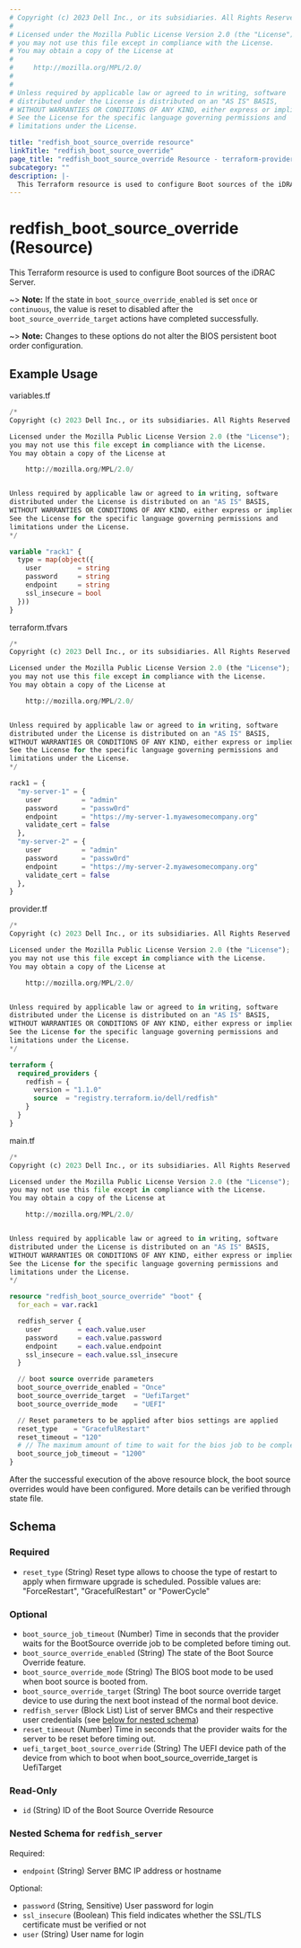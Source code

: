 ```yaml
---
# Copyright (c) 2023 Dell Inc., or its subsidiaries. All Rights Reserved.
#
# Licensed under the Mozilla Public License Version 2.0 (the "License");
# you may not use this file except in compliance with the License.
# You may obtain a copy of the License at
#
#     http://mozilla.org/MPL/2.0/
#
#
# Unless required by applicable law or agreed to in writing, software
# distributed under the License is distributed on an "AS IS" BASIS,
# WITHOUT WARRANTIES OR CONDITIONS OF ANY KIND, either express or implied.
# See the License for the specific language governing permissions and
# limitations under the License.

title: "redfish_boot_source_override resource"
linkTitle: "redfish_boot_source_override"
page_title: "redfish_boot_source_override Resource - terraform-provider-redfish"
subcategory: ""
description: |-
  This Terraform resource is used to configure Boot sources of the iDRAC Server.
---
```


# redfish_boot_source_override (Resource)

This Terraform resource is used to configure Boot sources of the iDRAC Server.

~> **Note:** If the state in `boot_source_override_enabled` is set `once` or `continuous`, the value is reset to disabled after the `boot_source_override_target` actions have completed successfully.

~> **Note:** Changes to these options do not alter the BIOS persistent boot order configuration.

## Example Usage

variables.tf
```terraform
/*
Copyright (c) 2023 Dell Inc., or its subsidiaries. All Rights Reserved.

Licensed under the Mozilla Public License Version 2.0 (the "License");
you may not use this file except in compliance with the License.
You may obtain a copy of the License at

    http://mozilla.org/MPL/2.0/


Unless required by applicable law or agreed to in writing, software
distributed under the License is distributed on an "AS IS" BASIS,
WITHOUT WARRANTIES OR CONDITIONS OF ANY KIND, either express or implied.
See the License for the specific language governing permissions and
limitations under the License.
*/

variable "rack1" {
  type = map(object({
    user         = string
    password     = string
    endpoint     = string
    ssl_insecure = bool
  }))
}
```

terraform.tfvars
```terraform
/*
Copyright (c) 2023 Dell Inc., or its subsidiaries. All Rights Reserved.

Licensed under the Mozilla Public License Version 2.0 (the "License");
you may not use this file except in compliance with the License.
You may obtain a copy of the License at

    http://mozilla.org/MPL/2.0/


Unless required by applicable law or agreed to in writing, software
distributed under the License is distributed on an "AS IS" BASIS,
WITHOUT WARRANTIES OR CONDITIONS OF ANY KIND, either express or implied.
See the License for the specific language governing permissions and
limitations under the License.
*/

rack1 = {
  "my-server-1" = {
    user          = "admin"
    password      = "passw0rd"
    endpoint      = "https://my-server-1.myawesomecompany.org"
    validate_cert = false
  },
  "my-server-2" = {
    user          = "admin"
    password      = "passw0rd"
    endpoint      = "https://my-server-2.myawesomecompany.org"
    validate_cert = false
  },
}
```

provider.tf
```terraform
/*
Copyright (c) 2023 Dell Inc., or its subsidiaries. All Rights Reserved.

Licensed under the Mozilla Public License Version 2.0 (the "License");
you may not use this file except in compliance with the License.
You may obtain a copy of the License at

    http://mozilla.org/MPL/2.0/


Unless required by applicable law or agreed to in writing, software
distributed under the License is distributed on an "AS IS" BASIS,
WITHOUT WARRANTIES OR CONDITIONS OF ANY KIND, either express or implied.
See the License for the specific language governing permissions and
limitations under the License.
*/

terraform {
  required_providers {
    redfish = {
      version = "1.1.0"
      source  = "registry.terraform.io/dell/redfish"
    }
  }
}
```

main.tf
```terraform
/*
Copyright (c) 2023 Dell Inc., or its subsidiaries. All Rights Reserved.

Licensed under the Mozilla Public License Version 2.0 (the "License");
you may not use this file except in compliance with the License.
You may obtain a copy of the License at

    http://mozilla.org/MPL/2.0/


Unless required by applicable law or agreed to in writing, software
distributed under the License is distributed on an "AS IS" BASIS,
WITHOUT WARRANTIES OR CONDITIONS OF ANY KIND, either express or implied.
See the License for the specific language governing permissions and
limitations under the License.
*/

resource "redfish_boot_source_override" "boot" {
  for_each = var.rack1

  redfish_server {
    user         = each.value.user
    password     = each.value.password
    endpoint     = each.value.endpoint
    ssl_insecure = each.value.ssl_insecure
  }

  // boot source override parameters
  boot_source_override_enabled = "Once"
  boot_source_override_target  = "UefiTarget"
  boot_source_override_mode    = "UEFI"

  // Reset parameters to be applied after bios settings are applied
  reset_type    = "GracefulRestart"
  reset_timeout = "120"
  # // The maximum amount of time to wait for the bios job to be completed
  boot_source_job_timeout = "1200"
}
```

After the successful execution of the above resource block, the boot source overrides would have been configured. More details can be verified through state file.

<!-- schema generated by tfplugindocs -->
## Schema

### Required

- `reset_type` (String) Reset type allows to choose the type of restart to apply when firmware upgrade is scheduled. Possible values are: "ForceRestart", "GracefulRestart" or "PowerCycle"

### Optional

- `boot_source_job_timeout` (Number) Time in seconds that the provider waits for the BootSource override job to be completed before timing out.
- `boot_source_override_enabled` (String) The state of the Boot Source Override feature.
- `boot_source_override_mode` (String) The BIOS boot mode to be used when boot source is booted from.
- `boot_source_override_target` (String) The boot source override target device to use during the next boot instead of the normal boot device.
- `redfish_server` (Block List) List of server BMCs and their respective user credentials (see [below for nested schema](#nestedblock--redfish_server))
- `reset_timeout` (Number) Time in seconds that the provider waits for the server to be reset before timing out.
- `uefi_target_boot_source_override` (String) The UEFI device path of the device from which to boot when boot_source_override_target is UefiTarget

### Read-Only

- `id` (String) ID of the Boot Source Override Resource

<a id="nestedblock--redfish_server"></a>
### Nested Schema for `redfish_server`

Required:

- `endpoint` (String) Server BMC IP address or hostname

Optional:

- `password` (String, Sensitive) User password for login
- `ssl_insecure` (Boolean) This field indicates whether the SSL/TLS certificate must be verified or not
- `user` (String) User name for login


